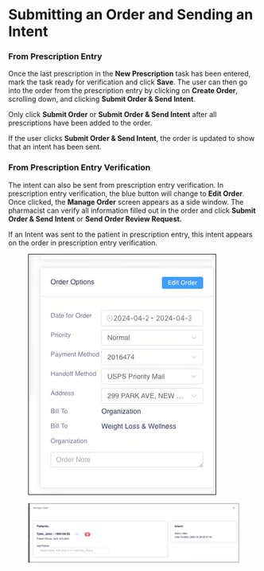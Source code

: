 # Submitting an Order and Sending an Intent

### From Prescription Entry

Once the last prescription in the **New Prescription** task has been entered, mark the task ready for verification and click **Save**. The user can then go into the order from the prescription entry by clicking on **Create Order**, scrolling down, and clicking **Submit Order & Send Intent**.

Only click **Submit Order** or **Submit Order & Send Intent** after all prescriptions have been added to the order.

If the user clicks **Submit Order & Send Intent**, the order is updated to show that an intent has been sent.

### From Prescription Entry Verification

The intent can also be sent from prescription entry verification. In prescription entry verification, the blue button will change to **Edit Order**. Once clicked, the **Manage Order** screen appears as a side window. The pharmacist can verify all information filled out in the order and click **Submit Order & Send Intent** or **Send Order Review Request.**

If an Intent was sent to the patient in prescription entry, this intent appears on the order in prescription entry verification.

<figure><img src="../../.gitbook/assets/Intent to Pay 1 (1).png" alt=""><figcaption></figcaption></figure>

<figure><img src="../../.gitbook/assets/Intent to Pay 2.png" alt=""><figcaption></figcaption></figure>
